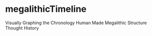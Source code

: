 # megalithicTimeline
Visually Graphing the Chronology Human Made Megalithic Structure Thought History
